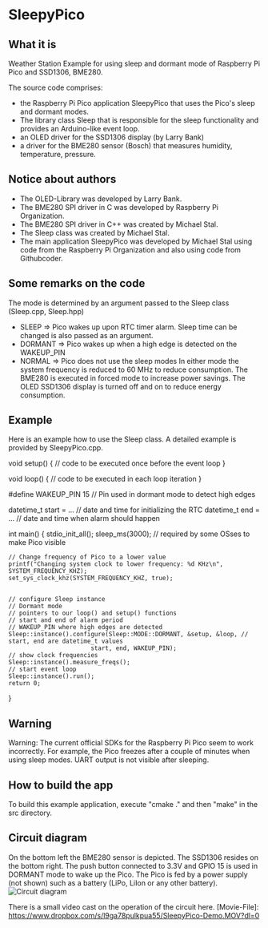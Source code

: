 # SleepyPico
## What it is
Weather Station Example for using sleep and dormant mode of Raspberry Pi Pico and SSD1306, BME280.

The source code comprises:
- the Raspberry Pi Pico application SleepyPico that uses the Pico's sleep and dormant modes. 
- The library class Sleep that is responsible for the sleep functionality and provides an Arduino-like event loop.
- an OLED driver for the SSD1306 display (by Larry Bank)
- a driver for the BME280 sensor (Bosch) that measures humidity, temperature, pressure. 

## Notice about authors
- The OLED-Library was developed by Larry Bank.
- The BME280 SPI driver in C   was developed by Raspberry Pi Organization.
- The BME280 SPI driver in C++ was created by Michael Stal.
- The Sleep class was created by Michael Stal.
- The main application SleepyPico was developed by Michael Stal using code from the Raspberry Pi Organization and also using code from Githubcoder.

## Some remarks on the code
The mode is determined by an argument passed to the Sleep class (Sleep.cpp, Sleep.hpp)
- SLEEP        => Pico wakes up upon RTC timer alarm. Sleep time can be changed  is also passed as an argument.
- DORMANT => Pico wakes up when a high edge is detected on the WAKEUP_PIN
- NORMAL    => Pico does not use the sleep modes
In either mode the system frequency is reduced to 60 MHz to reduce consumption.
The BME280 is executed in forced mode to increase power savings.
The OLED SSD1306 display is turned off and on to reduce energy consumption.

## Example
Here is an example how to use the Sleep class.
A detailed example is provided by SleepyPico.cpp.

void setup() {
   // code to be executed once before the  event loop
}

void loop() { 
   // code to be executed in each loop iteration
}

#define WAKEUP_PIN 15 // Pin used in dormant mode to detect high edges

datetime_t start = ... // date and time for initializing the RTC
datetime_t end   = ... // date and time when alarm should happen

int main() {
    stdio_init_all();
    sleep_ms(3000); // required by some OSses to make Pico visible
        
    // Change frequency of Pico to a lower value
    printf("Changing system clock to lower frequency: %d KHz\n", SYSTEM_FREQUENCY_KHZ);
    set_sys_clock_khz(SYSTEM_FREQUENCY_KHZ, true);
    
    
    // configure Sleep instance
    // Dormant mode
    // pointers to our loop() and setup() functions
    // start and end of alarm period
    // WAKEUP_PIN where high edges are detected
    Sleep::instance().configure(Sleep::MODE::DORMANT, &setup, &loop, // start, end are datetime_t values
                           start, end, WAKEUP_PIN);
    // show clock frequencies
    Sleep::instance().measure_freqs();
    // start event loop
    Sleep::instance().run(); 
    return 0;
}

## Warning
Warning: The current official SDKs for the Raspberry Pi Pico seem to work incorrectly. For example, the Pico freezes after a couple of minutes when using sleep modes. UART output is not visible after sleeping.

  
## How to build the app
To build this example application, execute "cmake ." and then "make" in the src directory.

## Circuit diagram
On the bottom left the BME280 sensor is depicted. The SSD1306 resides on the bottom right.
The push button connected to 3.3V and GPIO 15 is used in DORMANT mode to wake up the Pico.
The Pico is fed by a power supply (not shown) such as a battery (LiPo, LiIon or any other battery).
![Circuit diagram](https://github.com/ms1963/SleepyPico/blob/main/sleepypico_steckplatine.svg)

There is a small video cast on the operation of the circuit here. [Movie-File]: https://www.dropbox.com/s/l9ga78pulkpua55/SleepyPico-Demo.MOV?dl=0

